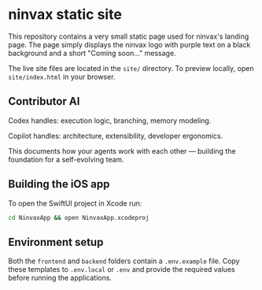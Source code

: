 # ninvax static site

This repository contains a very small static page used for ninvax's landing page.
The page simply displays the ninvax logo with purple text on a black background
and a short "Coming soon…" message.

The live site files are located in the `site/` directory.  To preview locally,
open `site/index.html` in your browser.

## Contributor AI

Codex handles: execution logic, branching, memory modeling.

Copilot handles: architecture, extensibility, developer ergonomics.

This documents how your agents work with each other — building the foundation for a self-evolving team.


## Building the iOS app

To open the SwiftUI project in Xcode run:

```bash
cd NinvaxApp && open NinvaxApp.xcodeproj
```

## Environment setup

Both the `frontend` and `backend` folders contain a `.env.example` file.
Copy these templates to `.env.local` or `.env` and provide the required values
before running the applications.

